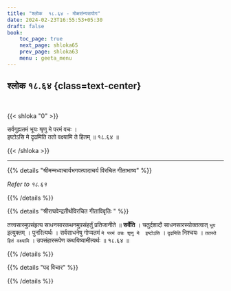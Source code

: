 ```yaml
---
title: "श्लोक  १८.६४ - मोक्षसंन्यसयोग"
date: 2024-02-23T16:55:53+05:30
draft: false
book:
    toc_page: true
    next_page: shloka65
    prev_page: shloka63
    menu : geeta_menu
---
```



## श्लोक  १८.६४  {class=text-center}

<br/>

{{< shloka  "0"  >}}

सर्वगुह्यतमं भूयः श्रृणु मे परमं वचः ।  
इष्टोऽसि मे दृढमिति ततो वक्ष्यामि ते हितम् ॥ १८.६४ ॥

{{< /shloka >}}

---


{{% details "श्रीमन्मध्वाचार्यभगवत्पादाचर्य विरचित  गीताभाष्य" %}}

*Refer to १८.६१*

{{% /details %}}



{{% details "श्रीराघवेन्द्रतीर्थविरचित गीताविवृतिः " %}}

तत्त्वसारमुपसंहृत्य साधनसारकथनमुपसंहर्तुं प्रतिजानीते ॥ **सर्वेति** ।
चतुर्दशादौ साधनसारस्योक्तत्वात् `भूय` इत्युक्तम्‌ । पुनरित्यर्थः । सर्वसाधनेषु
गोप्यतमं `मे परमं वचः शृणु मे  इष्टोऽसि` । `दृढमिति` निश्चयः ।
`ततस्ते हितं वक्ष्यामि` । उपसंहाररूपेण कथयिष्यामीत्यर्थः ॥ १८.६४ ॥

{{% /details %}}



{{% details "पद विचार" %}}


{{% /details %}}
